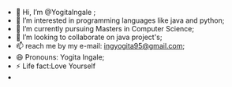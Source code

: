 - 👋 Hi, I’m @YogitaIngale ;
- 👀 I’m interested in programming languages like java and python;
- 🌱 I’m currently pursuing Masters in Computer Science;
- 💞️ I’m looking to collaborate on java project's;
- 📫 reach me by my e-mail: ingyogita95@gmail.com;
- 😄 Pronouns: Yogita Ingale;
- ⚡ Life fact:Love Yourself
- 
